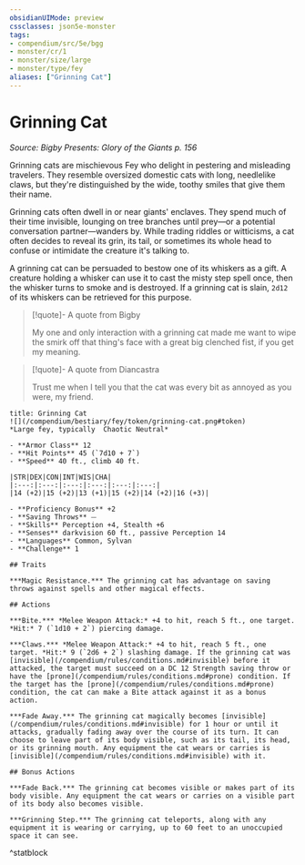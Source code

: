 ```yaml
---
obsidianUIMode: preview
cssclasses: json5e-monster
tags:
- compendium/src/5e/bgg
- monster/cr/1
- monster/size/large
- monster/type/fey
aliases: ["Grinning Cat"]
---
```

# Grinning Cat
*Source: Bigby Presents: Glory of the Giants p. 156*  

Grinning cats are mischievous Fey who delight in pestering and misleading travelers. They resemble oversized domestic cats with long, needlelike claws, but they're distinguished by the wide, toothy smiles that give them their name.

Grinning cats often dwell in or near giants' enclaves. They spend much of their time invisible, lounging on tree branches until prey—or a potential conversation partner—wanders by. While trading riddles or witticisms, a cat often decides to reveal its grin, its tail, or sometimes its whole head to confuse or intimidate the creature it's talking to.

A grinning cat can be persuaded to bestow one of its whiskers as a gift. A creature holding a whisker can use it to cast the misty step spell once, then the whisker turns to smoke and is destroyed. If a grinning cat is slain, `2d12` of its whiskers can be retrieved for this purpose.

> [!quote]- A quote from Bigby  
> 
> My one and only interaction with a grinning cat made me want to wipe the smirk off that thing's face with a great big clenched fist, if you get my meaning.

> [!quote]- A quote from Diancastra  
> 
> Trust me when I tell you that the cat was every bit as annoyed as you were, my friend.


```ad-statblock
title: Grinning Cat
![](/compendium/bestiary/fey/token/grinning-cat.png#token)
*Large fey, typically  Chaotic Neutral*

- **Armor Class** 12 
- **Hit Points** 45 (`7d10 + 7`)
- **Speed** 40 ft., climb 40 ft.

|STR|DEX|CON|INT|WIS|CHA|
|:---:|:---:|:---:|:---:|:---:|:---:|
|14 (+2)|15 (+2)|13 (+1)|15 (+2)|14 (+2)|16 (+3)|

- **Proficiency Bonus** +2
- **Saving Throws** ⏤
- **Skills** Perception +4, Stealth +6
- **Senses** darkvision 60 ft., passive Perception 14
- **Languages** Common, Sylvan
- **Challenge** 1

## Traits

***Magic Resistance.*** The grinning cat has advantage on saving throws against spells and other magical effects.

## Actions

***Bite.*** *Melee Weapon Attack:* +4 to hit, reach 5 ft., one target. *Hit:* 7 (`1d10 + 2`) piercing damage.

***Claws.*** *Melee Weapon Attack:* +4 to hit, reach 5 ft., one target. *Hit:* 9 (`2d6 + 2`) slashing damage. If the grinning cat was [invisible](/compendium/rules/conditions.md#invisible) before it attacked, the target must succeed on a DC 12 Strength saving throw or have the [prone](/compendium/rules/conditions.md#prone) condition. If the target has the [prone](/compendium/rules/conditions.md#prone) condition, the cat can make a Bite attack against it as a bonus action.

***Fade Away.*** The grinning cat magically becomes [invisible](/compendium/rules/conditions.md#invisible) for 1 hour or until it attacks, gradually fading away over the course of its turn. It can choose to leave part of its body visible, such as its tail, its head, or its grinning mouth. Any equipment the cat wears or carries is [invisible](/compendium/rules/conditions.md#invisible) with it.

## Bonus Actions

***Fade Back.*** The grinning cat becomes visible or makes part of its body visible. Any equipment the cat wears or carries on a visible part of its body also becomes visible.

***Grinning Step.*** The grinning cat teleports, along with any equipment it is wearing or carrying, up to 60 feet to an unoccupied space it can see.
```
^statblock